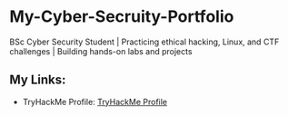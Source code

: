 # My-Cyber-Secruity-Portfolio
BSc Cyber Security Student | Practicing ethical hacking, Linux, and CTF challenges | Building hands-on labs and projects

## My Links:
- TryHackMe Profile: [TryHackMe Profile](https://tryhackme.com/p/spwcybersec)
